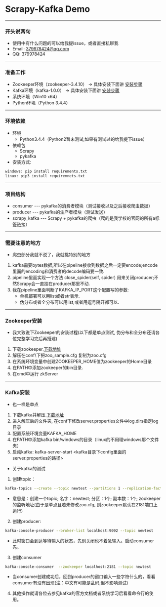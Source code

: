 # Scrapy-Kafka Demo

---
<h3 id="Start">开头说两句</h3>

* 使用中有什么问题的可以给我提issue，或者直接私聊我
* Email: 379978424@qq.com
* QQ: 379978424

---

<h3 id="Ready">准备工作</h3>

* Zookeeper环境（zookeeper-3.4.10） -> 具体安装下面讲 [安装步骤](#ZookeeperInstall)
* Kafka环境（kafka-1.0.0） -> 具体安装下面讲 [安装步骤](#KafkaInstall)
* 系统环境（Win10 x64）
* Python环境（Python 3.4.4）

---

<h3 id="Env">环境依赖</h3>

* 环境
    * Python3.4.4（Python2暂未测试,如果有测试过的给我提下issue）
* 依赖包
    * Scrapy
    * pykafka
* 安装方式:

```bash
windows: pip install requirements.txt
linux: pip3 install requiremnets.txt
```

---

<h3 id="Structure">项目结构</h3>

* consumer --- pykafka的消费者模块（测试接收以及之后接收爬虫数据）
* producer --- pykafka的生产者模块（测试发送）
* scrapy_kafka --- Scrapy + pykafka的爬虫（爬的是我学校的官网的所有a标签链接）

---

<h3 id="attention">需要注意的地方</h3>

* 爬虫部分我就不说了，我就挑特别的地方

1. kafka需要bytes数据,所以在pipeline接收到数据之后一定要encode;encode里面的encoding和消费者的decode编码要一致.
2. pipeline里面实现一个方法 close_spider(self, spider) 用来关闭producer;不然Scrapy会一直挂在producer那里不动. 
3. 我在pipeline里面判断了KAFKA_IP_PORT这个配置写的参数:
    * 单机部署可以用list或者str表示.
    * 伪分布或者全分布可以用list,或者用逗号隔开都可以.

---

<h3 id="ZookeeperInstall">Zookeeper安装</h3>

* 我大致说下Zookeeper的安装过程(以下都是单点测试, 伪分布和全分布还请各位完整学习完后再搭建)

1. 下载zookeeper.[下载地址](https://www.apache.org/dyn/closer.cgi/zookeeper/)
2. 解压在conf\下把zoo_sample.cfg 复制为zoo.cfg
3. 在系统环境变量中创建ZOOKEEPER_HOME值为zookeeper的Home目录
4. 在PATH中添加zookeeper的bin目录.
5. 在cmd中运行 zkServer

---

<h3 id="KafkaInstall">Kafka安装</h3>

* 也一样是单点

1. 下载kafka并解压.[下载地址](http://kafka.apache.org/downloads)
2. 进入解压后的文件夹, 在conf下修改server.properties文件中log.dirs指定log目录
3. 配置系统环境变量KAFKA_HOME
4. 在PATH中添加kafka bin/windows的目录（linux的不用理windows那个文件夹）
5. 启动kafka: kafka-server-start <kafka目录下config里面的server.properties的路径>

* 关于kafka的测试

1. 创建topic：

```bash
kafka-topics --create --topic newtest --partitions 1 --replication-factor 1 --zookeeper localhost:2181 
```
* 意思是：创建一个topic; 名字：newtest; 分区：1个; 副本数：1个; zookeeper的监听地址(由于是单点且若未修改zoo.cfg, 则zookeeper默认在2181端口上运行)

2. 创建producer:

```bash
kafka-console-producer --broker-list localhost:9092 --topic newtest  
```

* 此时窗口会到达等待输入的状态，先别关闭也不着急输入。启动consumer先。

3. 创建consumer

```bash
kafka-console-consumer  --zookeeper localhost:2181 --topic newtest
```

* 当consumer创建成功后，回到producer的窗口输入一些字符什么的，看看consumer有没有出现(注：中文有可能是乱码,但不影响测试)

4. 其他操作就请各位去参见kafka的官方文档或者系统学习后看看命令行的使用。